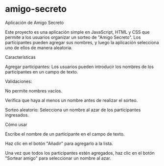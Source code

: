 # amigo-secreto

Aplicación de Amigo Secreto

Este proyecto es una aplicación simple en JavaScript, HTML y CSS que permite a los usuarios organizar un sorteo de "Amigo Secreto". Los participantes pueden agregar sus nombres, y luego la aplicación selecciona uno de ellos de manera aleatoria.

Características

Agregar participantes: Los usuarios pueden introducir los nombres de los participantes en un campo de texto.

Validaciones:

No permite nombres vacíos.

Verifica que haya al menos un nombre antes de realizar el sorteo.

Sorteo aleatorio: Selecciona un nombre al azar de los participantes ingresados.

Cómo usar

Escribe el nombre de un participante en el campo de texto.

Haz clic en el botón "Añadir" para agregarlo a la lista.

Una vez que todos los participantes estén agregados, haz clic en el botón "Sortear amigo" para seleccionar un nombre al azar.
